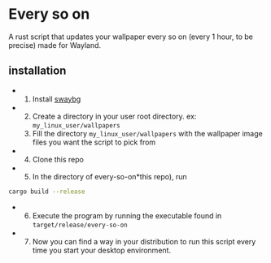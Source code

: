 # Every so on
A rust script that updates your wallpaper every so on (every 1 hour, to be precise) made for Wayland.



## installation
- 1. Install [swaybg](https://github.com/swaywm/swaybg)
- 2. Create a directory in your user root directory. ex: `my_linux_user/wallpapers`
  3. Fill the directory `my_linux_user/wallpapers` with the wallpaper image files you want the script to pick from
- 4. Clone this repo
- 5. In the directory of every-so-on*this repo), run
``` bash
cargo build --release
```
- 6. Execute the program by running the executable found in `target/release/every-so-on`
- 7. Now you can find a way in your distribution to run this script every time you start your desktop environment. 
